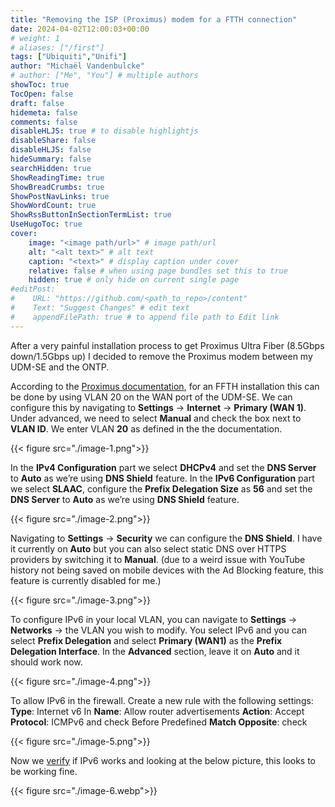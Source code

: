 ```yaml
---
title: "Removing the ISP (Proximus) modem for a FTTH connection"
date: 2024-04-02T12:00:03+00:00
# weight: 1
# aliases: ["/first"]
tags: ["Ubiquiti","Unifi"]
author: "Michaël Vandenbulcke"
# author: ["Me", "You"] # multiple authors
showToc: true
TocOpen: false
draft: false
hidemeta: false
comments: false
disableHLJS: true # to disable highlightjs
disableShare: false
disableHLJS: false
hideSummary: false
searchHidden: true
ShowReadingTime: true
ShowBreadCrumbs: true
ShowPostNavLinks: true
ShowWordCount: true
ShowRssButtonInSectionTermList: true
UseHugoToc: true
cover:
    image: "<image path/url>" # image path/url
    alt: "<alt text>" # alt text
    caption: "<text>" # display caption under cover
    relative: false # when using page bundles set this to true
    hidden: true # only hide on current single page
#editPost:
#    URL: "https://github.com/<path_to_repo>/content"
#    Text: "Suggest Changes" # edit text
#    appendFilePath: true # to append file path to Edit link
---
```

After a very painful installation process to get Proximus Ultra Fiber (8.5Gbps down/1.5Gbps up) I decided to remove the Proximus modem between my UDM-SE and the ONTP.

According to the [Proximus documentation](https://www.proximus.be/support/en/id_sfaqr_router_install/personal/support/internet/internet-at-home/advanced-settings/configure-your-private-router-as-a-wireless-router.html), for an FFTH installation this can be done by using VLAN 20 on the WAN port of the UDM-SE. We can configure this by navigating to **Settings** -> **Internet** -> **Primary (WAN 1)**. Under advanced, we need to select **Manual** and check the box next to **VLAN ID**. We enter VLAN **20** as defined in the the documentation.

{{< figure src="./image-1.png">}}

In the **IPv4 Configuration** part we select **DHCPv4** and set the **DNS Server** to **Auto** as we’re using **DNS Shield** feature.
In the **IPv6 Configuration** part we select **SLAAC**, configure the **Prefix Delegation Size** as **56** and set the **DNS Server** to **Auto** as we’re using **DNS Shield** feature.

{{< figure src="./image-2.png">}}

Navigating to **Settings** -> **Security** we can configure the **DNS Shield**. I have it currently on **Auto** but you can also select static DNS over HTTPS providers by switching it to **Manual**. (due to a weird issue with YouTube history not being saved on mobile devices with the Ad Blocking feature, this feature is currently disabled for me.)

{{< figure src="./image-3.png">}}

To configure IPv6 in your local VLAN, you can navigate to **Settings** -> **Networks** -> the VLAN you wish to modify. You select IPv6 and you can select **Prefix Delegation** and select **Primary (WAN1)** as the **Prefix Delegation Interface**. In the **Advanced** section, leave it on **Auto** and it should work now.

{{< figure src="./image-4.png">}}

To allow IPv6 in the firewall. Create a new rule with the following settings:
**Type**: Internet v6 In
**Name**: Allow router advertisements
**Action**: Accept
**Protocol**: ICMPv6 and check Before Predefined
**Match Opposite**: check

{{< figure src="./image-5.png">}}

Now we [verify](https://test-ipv6.com/mirrors.html.en_US) if IPv6 works and looking at the below picture, this looks to be working fine.

{{< figure src="./image-6.webp">}}